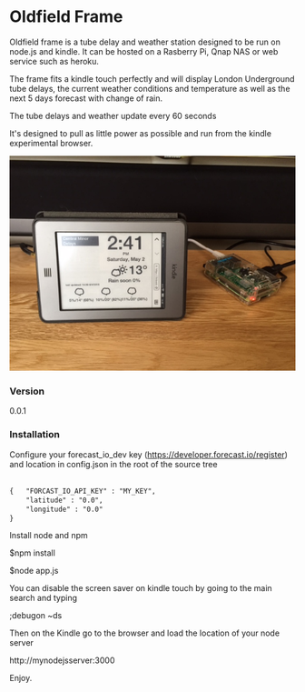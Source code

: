 # Oldfield Frame

Oldfield frame is a tube delay and weather station designed to be run on node.js and kindle. It can be hosted on a Rasberry Pi, Qnap NAS or web service such as heroku.

The frame fits a kindle touch perfectly and will display London Underground tube delays, the current weather conditions and temperature as well as the next 5 days forecast with change of rain.

The tube delays and weather update every 60 seconds

It's designed to pull as little power as possible and run from the kindle experimental browser.

![Alt text](img/frame.jpg)

### Version
0.0.1

### Installation

Configure your forecast_io_dev key (https://developer.forecast.io/register)
 and location in config.json in the root of the source tree

<pre><code>
{   "FORCAST_IO_API_KEY" : "MY_KEY",  
    "latitude" : "0.0",
    "longitude" : "0.0"
}
</code></pre>

Install node and npm

$npm install

$node app.js

You can disable the screen saver on kindle touch by going to the main search and typing

;debugon
~ds

Then on the Kindle go to the browser and load the location of your node server

http://mynodejsserver:3000

Enjoy.
